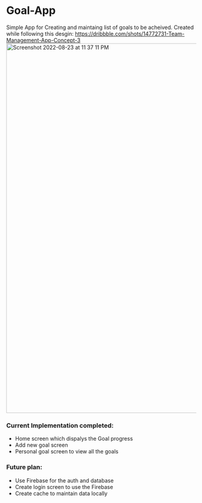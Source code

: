 # Goal-App
Simple App for Creating and maintaing list of goals to be acheived. Created while following this desgin: https://dribbble.com/shots/14772731-Team-Management-App-Concept-3
<img width="977" alt="Screenshot 2022-08-23 at 11 37 11 PM" src="https://user-images.githubusercontent.com/38658113/186232476-b23621c1-f398-4f37-b55f-94ad727ef589.png">

### Current Implementation completed:
- Home screen which dispalys the Goal progress
- Add new goal screen
- Personal goal screen to view all the goals

### Future plan:
- Use Firebase for the auth and database
- Create login screen to use the Firebase
- Create cache to maintain data locally
